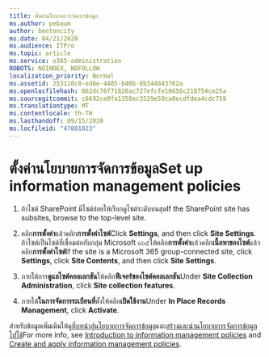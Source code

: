 ```yaml
---
title: ตั้งค่านโยบายการจัดการข้อมูล
ms.author: pebaum
author: bentoncity
ms.date: 04/21/2020
ms.audience: ITPro
ms.topic: article
ms.service: o365-administration
ROBOTS: NOINDEX, NOFOLLOW
localization_priority: Normal
ms.assetid: 253110c8-ed8e-4485-b40b-0b344843762a
ms.openlocfilehash: 862dc76f71828ac727efcfe10656c218754ce25a
ms.sourcegitcommit: c6692ce0fa1358ec3529e59ca0ecdfdea4cdc759
ms.translationtype: MT
ms.contentlocale: th-TH
ms.lasthandoff: 09/15/2020
ms.locfileid: "47801023"
---
```

# <a name="set-up-information-management-policies"></a><span data-ttu-id="c792d-102">ตั้งค่านโยบายการจัดการข้อมูล</span><span class="sxs-lookup"><span data-stu-id="c792d-102">Set up information management policies</span></span>

1. <span data-ttu-id="c792d-103">ถ้าไซต์ SharePoint มีไซต์ย่อยให้เรียกดูไซต์ระดับบนสุด</span><span class="sxs-lookup"><span data-stu-id="c792d-103">If the SharePoint site has subsites, browse to the top-level site.</span></span>
    
2. <span data-ttu-id="c792d-104">คลิก**การตั้งค่า**แล้วคลิก**การตั้งค่าไซต์**</span><span class="sxs-lookup"><span data-stu-id="c792d-104">Click **Settings**, and then click **Site Settings**.</span></span> <span data-ttu-id="c792d-105">ถ้าไซต์เป็นไซต์ที่เชื่อมต่อกับกลุ่ม Microsoft ๓๖๕ให้คลิก**การตั้งค่า**แล้วคลิก**เนื้อหาของไซต์**แล้วคลิก**การตั้งค่าไซต์**</span><span class="sxs-lookup"><span data-stu-id="c792d-105">If the site is a Microsoft 365 group-connected site, click **Settings**, click **Site Contents**, and then click **Site Settings**.</span></span>
    
3. <span data-ttu-id="c792d-106">ภายใต้การ**ดูแลไซต์คอลเลกชัน**ให้คลิก**ฟีเจอร์ของไซต์คอลเลกชัน**</span><span class="sxs-lookup"><span data-stu-id="c792d-106">Under **Site Collection Administration**, click **Site collection features**.</span></span>
    
4. <span data-ttu-id="c792d-107">ภายใต้**ในการจัดการระเบียนที่**ตั้งให้คลิก**เปิดใช้งาน**</span><span class="sxs-lookup"><span data-stu-id="c792d-107">Under **In Place Records Management**, click **Activate**.</span></span>
    
<span data-ttu-id="c792d-108">สำหรับข้อมูลเพิ่มเติมให้ดู[ที่บทนำสู่นโยบายการจัดการข้อมูล](https://go.microsoft.com/fwlink/?linkid=404239)และ[สร้างและนำนโยบายการจัดการข้อมูลไปใช้](https://go.microsoft.com/fwlink/?linkid=2003916)</span><span class="sxs-lookup"><span data-stu-id="c792d-108">For more info, see [Introduction to information management policies](https://go.microsoft.com/fwlink/?linkid=404239) and [Create and apply information management policies](https://go.microsoft.com/fwlink/?linkid=2003916).</span></span>
  

